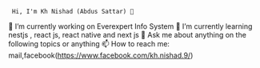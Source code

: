 
     Hi, I'm Kh Nishad (Abdus Sattar) 👋

 🔭 I’m currently working on Everexpert Info System  🌱 I’m currently learning nestjs , react js, react native and next js  💬 Ask me about anything on the following topics or anything   📫 How to reach me: mail,facebook(https://www.facebook.com/kh.nishad.9/)  
 

